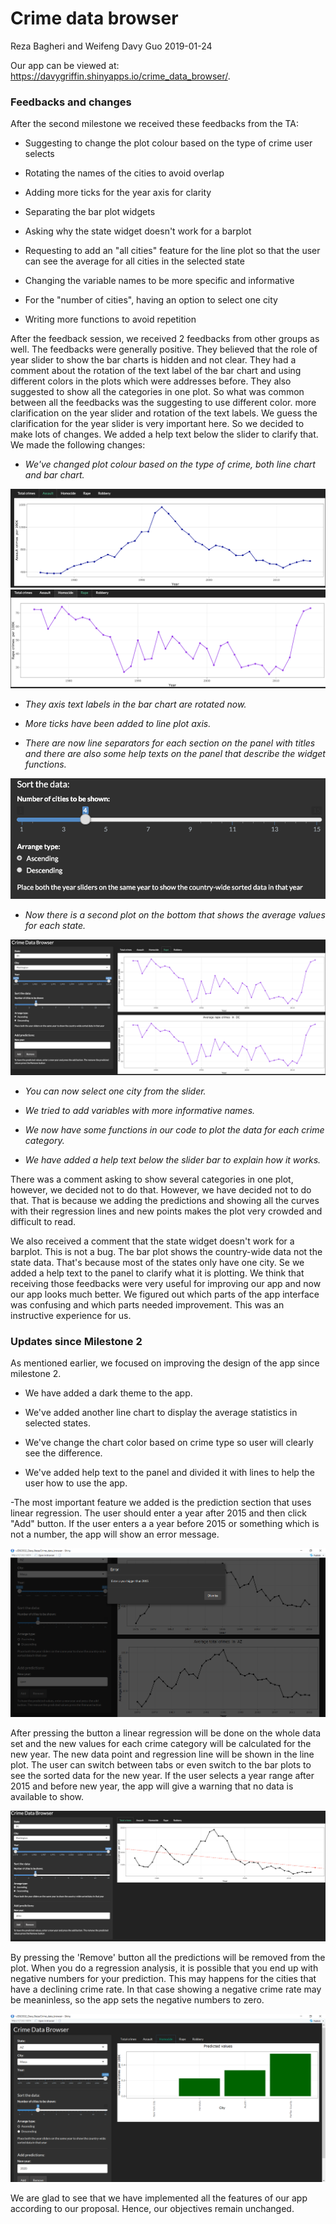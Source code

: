 Crime data browser
================
Reza Bagheri and Weifeng Davy Guo
2019-01-24

Our app can be viewed at: <https://davygriffin.shinyapps.io/crime_data_browser/>.

### Feedbacks and changes

After the second milestone we received these feedbacks from the TA:

-   Suggesting to change the plot colour based on the type of crime user selects

-   Rotating the names of the cities to avoid overlap

-   Adding more ticks for the year axis for clarity

-   Separating the bar plot widgets 

-   Asking why the state widget doesn't work for a barplot

-   Requesting to add an "all cities" feature for the line plot so that the user can see the average for all cities in the selected state

-   Changing the variable names to be more specific and informative

-   For the "number of cities", having an option to select one city 

-   Writing more functions to avoid repetition

After the feedback session, we received 2 feedbacks from other groups as well. The feedbacks were generally positive. They believed that the role of year slider to show the bar charts is hidden and not clear.  They had a comment about the rotation of the text label of the bar chart and using different colors in the plots which were addresses before. They also suggested to show all the categories in one plot. So what was common between all the feedbacks was the suggesting to use different color. more clarification on the year slider and rotation of the text labels. We guess the clarification for the year slider is very important here.
So we decided to make lots of changes. We added a help text below the slider to clarify that. We made the following changes:


+ *We've changed plot colour based on the type of crime, both line chart and bar chart.* 

<img src ="img/pic10.png">

<img src ="img/pic11.png">

+ *They axis text labels in the bar chart are rotated now.*

+ *More ticks have been added to line plot axis.*

+ *There are now line separators for each section on the panel with titles and there are also some help texts on the panel that describe the widget functions.*

<img src ="img/pic13.png">

+ *Now there is a second plot on the bottom that shows the average values for each state.* 

<img src ="img/pic14.png">

+ *You can now select one city from the slider.*

+ *We tried to add variables with more informative names.*

+ *We now have some functions in our code to plot the data for each crime category.*

+ *We have added a help text below the slider bar to explain how it works.*


There was a comment asking to show several categories in one plot, however, we decided not to do that. However, we have decided not to do that. That is because we adding the predictions and showing all the curves with their regression lines and new points makes the plot very crowded and difficult to read.

We also received a comment that the state widget doesn't work for a barplot. This is not a bug. The bar plot shows the country-wide data not the state data. That's because most of the states only have one city. Se we added a help text to the panel to clarify what it is plotting.
We think that receiving those feedbacks were very useful for improving our app and now our app looks much better. We figured out which parts of the app interface was confusing and which parts needed improvement. This was an instructive experience for us.


### Updates since Milestone 2

As mentioned earlier, we focused on improving the design of the app since milestone 2.

-   We have added a dark theme to the app.

-   We've added another line chart to display the average statistics in selected states.

-   We've change the chart color based on crime type so user will clearly see the difference.

-   We've added help text to the panel and divided it with lines to help the user how to use the app.


-The most important feature we added is the prediction section that uses linear regression. The user should enter a year after 2015 and then click "Add" button. If the user enters a a year before 2015 or something which is not a number, the app will show an error message.

<img src ="img/pic16.png">

After pressing the button a linear regression will be done on the whole data set and the new values for each crime category will be calculated for the new year. The new data point and regression line will be shown in the line plot. The user can switch between tabs or even switch to the bar plots to see the sorted data for the new year. If the user selects a year range after 2015 and before new year, the app will give a warning that no data is available to show.

<img src ="img/pic15.png">

By pressing the 'Remove' button all the predictions will be removed from the plot. When you do a regression analysis, it is possible that you end up with negative numbers for your prediction. This may happens for the cities that have a declining crime rate. In that case showing a negative crime rate may be meaninless, so the app sets the negative numbers to zero.

<img src ="img/pic17.png">


We are glad to see that we have implemented all the features of our app according to our proposal. Hence, our objectives remain unchanged.
